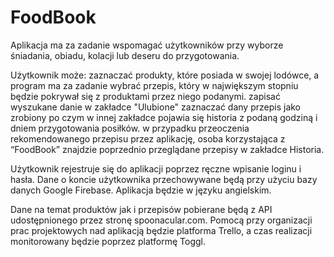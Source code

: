 # FoodBook

Aplikacja ma za zadanie wspomagać użytkowników przy wyborze śniadania, obiadu, kolacji lub deseru do przygotowania.

Użytkownik może: zaznaczać produkty, które posiada w swojej lodówce, a program ma za zadanie wybrać przepis, który w największym stopniu będzie pokrywał się z produktami przez niego podanymi. zapisać wyszukane danie w zakładce "Ulubione" zaznaczać dany przepis jako zrobiony po czym w innej zakładce pojawia się historia z podaną godziną i dniem przygotowania posiłków. w przypadku przeoczenia rekomendowanego przepisu przez aplikację, osoba korzystająca z “FoodBook” znajdzie poprzednio przeglądane przepisy w zakładce Historia.

Użytkownik rejestruje się do aplikacji poprzez ręczne wpisanie loginu i hasła. Dane o koncie użytkownika przechowywane będą przy użyciu bazy danych Google Firebase. Aplikacja będzie w języku angielskim.

Dane na temat produktów jak i przepisów pobierane będą z API udostępnionego przez stronę spoonacular.com. Pomocą przy organizacji prac projektowych nad aplikacją będzie platforma Trello, a czas realizacji monitorowany będzie poprzez platformę Toggl.

